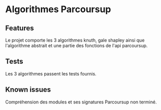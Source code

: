 # Algorithmes Parcoursup

## Features
Le projet comporte les 3 algorithmes knuth, gale shapley ainsi que l'algorithme abstrait
et une partie des fonctions de l'api parcoursup.

## Tests
Les 3 algorithmes passent les tests fournis.

## Known issues
Compréhension des modules et ses signatures
Parcoursup non terminé.

